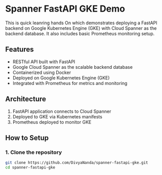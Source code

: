 # Spanner FastAPI GKE Demo

This is quick leanring hands On which demonstrates deploying 
a FastAPI backend on Google Kubernetes Engine (GKE) with Cloud Spanner as the backend database. It also includes basic Prometheus monitoring setup.

## Features

- RESTful API built with FastAPI
- Google Cloud Spanner as the scalable backend database
- Containerized using Docker
- Deployed on Google Kubernetes Engine (GKE)
- Integrated with Prometheus for metrics and monitoring

## Architecture

1. FastAPI application connects to Cloud Spanner
2. Deployed to GKE via Kubernetes manifests
3. Prometheus deployed to monitor GKE

## How to Setup

### 1. Clone the repository
```bash
git clone https://github.com/DivyaNanda/spanner-fastapi-gke.git
cd spanner-fastapi-gke
